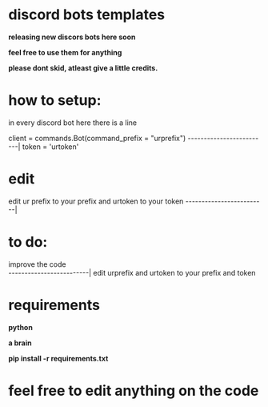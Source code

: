 

# discord bots templates

**releasing new discors bots here soon**

**feel free to use them for anything**

**please dont skid, atleast give a little credits.**



# how to setup:

in every discord bot here there is a line

client = commands.Bot(command_prefix = "urprefix")
-------------------------|
token = 'urtoken'


# edit


edit ur prefix to your prefix and urtoken to your token
-------------------------| 

# to do:

improve the code  
-------------------------|
edit urprefix and urtoken to your prefix and token

# requirements

**python**

**a brain**

**pip install -r requirements.txt**


# feel free to edit anything on the code



